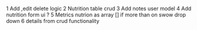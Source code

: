 1 Add ,edit delete logic
2 Nutrition table crud
3 Add notes user model
4 Add nutrition form ui ?
5 Metrics nutrion as array [] if more than on swow drop down
6 details from crud functionality
